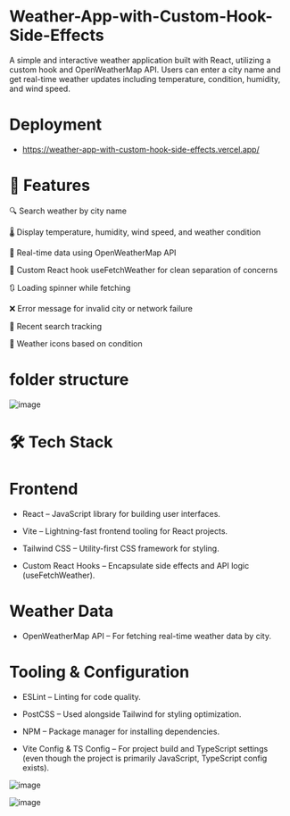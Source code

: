 # Weather-App-with-Custom-Hook-Side-Effects
A simple and interactive weather application built with React, utilizing a custom hook and OpenWeatherMap API. Users can enter a city name and get real-time weather updates including temperature, condition, humidity, and wind speed.
 # Deployment
 - https://weather-app-with-custom-hook-side-effects.vercel.app/
# 🚀 Features
🔍 Search weather by city name

🌡️ Display temperature, humidity, wind speed, and weather condition

🔄 Real-time data using OpenWeatherMap API

🎯 Custom React hook useFetchWeather for clean separation of concerns

🔃 Loading spinner while fetching

❌ Error message for invalid city or network failure

💾 Recent search tracking 

🌈 Weather icons based on condition 
 # folder structure
 ![image](https://github.com/user-attachments/assets/3c3e6ebb-9fff-4cde-9fc2-270537c0907b)
 # 🛠️ Tech Stack
# Frontend
- React – JavaScript library for building user interfaces.

- Vite – Lightning-fast frontend tooling for React projects.

- Tailwind CSS – Utility-first CSS framework for styling.

- Custom React Hooks – Encapsulate side effects and API logic (useFetchWeather).

# Weather Data
- OpenWeatherMap API – For fetching real-time weather data by city.

# Tooling & Configuration
- ESLint – Linting for code quality.

- PostCSS – Used alongside Tailwind for styling optimization.


- NPM – Package manager for installing dependencies.

- Vite Config & TS Config – For project build and TypeScript settings (even though the project is primarily JavaScript, TypeScript config exists).


![image](https://github.com/user-attachments/assets/af31615d-e082-403d-8c0f-e0d155214bb4)

![image](https://github.com/user-attachments/assets/dc427f9a-e785-4d49-be86-3ada4d60afe0)

